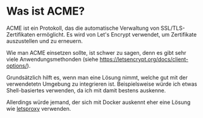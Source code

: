 # Was ist ACME?

ACME ist ein Protokoll, das die automatische Verwaltung von SSL/TLS-Zertifikaten ermöglicht. Es wird von Let's Encrypt verwendet, um Zertifikate auszustellen und zu erneuern.

Wie man ACME einsetzen sollte, ist schwer zu sagen, denn es gibt sehr viele Anwendungsmethonden (siehe <https://letsencrypt.org/docs/client-options/>).

Grundsätzlich hilft es, wenn man eine Lösung nimmt, welche gut mit der verwendetetn Umgebung zu integrieren ist. Beispielsweise würde ich etwas Shell-basiertes verwenden, da ich mit damit bestens auskenne.

Allerdings würde jemand, der sich mit Docker auskennt eher eine Lösung wie [letsproxy](https://hub.docker.com/r/neilpang/letsproxy) verwenden.